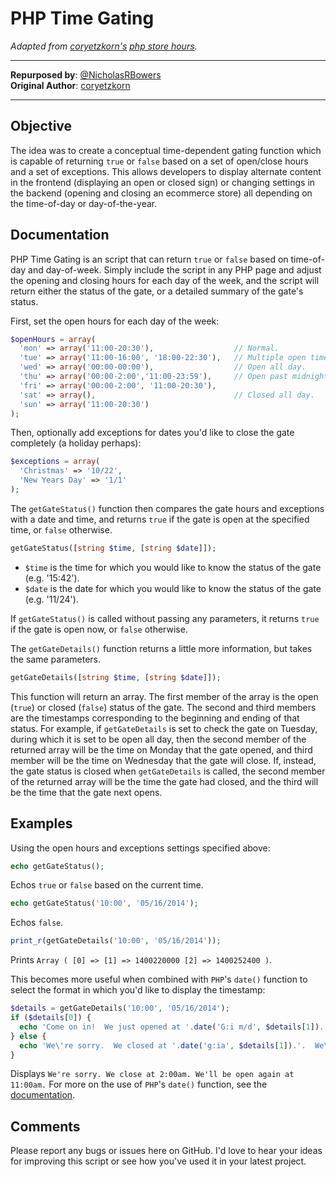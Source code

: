 PHP Time Gating
===============
*Adapted from [coryetzkorn's](https://github.com/coryetzkorn) [php store hours](https://github.com/coryetzkorn/php_store_hours).*

---------------------------------------------------------------------------

**Repurposed by**: [@NicholasRBowers](http://twitter.com/NicholasRBowers)  
**Original Author**: [coryetzkorn](https://github.com/coryetzkorn)

---------------------------------------------------------------------------

Objective
---------
The idea was to create a conceptual time-dependent gating function which is capable of returning `true` or `false` based on a set of open/close hours and a set of exceptions.  This allows developers to display alternate content in the frontend (displaying an open or closed sign) or changing settings in the backend (opening and closing an ecommerce store) all depending on the time-of-day or day-of-the-year.

Documentation
-------------
PHP Time Gating is an script that can return `true` or `false` based on time-of-day and day-of-week.  Simply include the script in any PHP page and adjust the opening and closing hours for each day of the week, and the script will return either the status of the gate, or a detailed summary of the gate's status.

First, set the open hours for each day of the week:

```php
$openHours = array(
  'mon' => array('11:00-20:30'),                  // Normal.
  'tue' => array('11:00-16:00', '18:00-22:30'),   // Multiple open times.
  'wed' => array('00:00-00:00'),                  // Open all day.
  'thu' => array('00:00-2:00','11:00-23:59'),     // Open past midnight.
  'fri' => array('00:00-2:00', '11:00-20:30'),
  'sat' => array(),                               // Closed all day.
  'sun' => array('11:00-20:30')
);
```

Then, optionally add exceptions for dates you'd like to close the gate completely (a holiday perhaps):

```php
$exceptions = array(
  'Christmas' => '10/22',
  'New Years Day' => '1/1'
);
```

The `getGateStatus()` function then compares the gate hours and exceptions with a date and time, and returns `true` if the gate is open at the specified time, or `false` otherwise.

```php
getGateStatus([string $time, [string $date]]);
```

+ `$time` is the time for which you would like to know the status of the gate (e.g. '15:42').
+ `$date` is the date for which you would like to know the status of the gate (e.g. '11/24').

If `getGateStatus()` is called without passing any parameters, it returns `true` if the gate is open now, or `false` otherwise.

The `getGateDetails()` function returns a little more information, but takes the same parameters.

```php    
getGateDetails([string $time, [string $date]]);
```

This function will return an array.  The first member of the array is the open (`true`) or closed (`false`) status of the gate.  The second and third members are the timestamps corresponding to the beginning and ending of that status.  For example, if `getGateDetails` is set to check the gate on Tuesday, during which it is set to be open all day, then the second member of the returned array will be the time on Monday that the gate opened, and third member will be the time on Wednesday that the gate will close.  If, instead, the gate status is closed when `getGateDetails` is called, the second member of the returned array will be the time the gate had closed, and the third will be the time that the gate next opens.

Examples
--------
Using the open hours and exceptions settings specified above:

```php
echo getGateStatus();
```

Echos `true` or `false` based on the current time.

```php
echo getGateStatus('10:00', '05/16/2014');
```

Echos `false`.

```php
print_r(getGateDetails('10:00', '05/16/2014'));
```

Prints `Array ( [0] => [1] => 1400220000 [2] => 1400252400 )`.

This becomes more useful when combined with `PHP`'s `date()` function to select the format in which you'd like to display the timestamp:

```php
$details = getGateDetails('10:00', '05/16/2014');
if ($details[0]) {
  echo 'Come on in!  We just opened at '.date('G:i m/d', $details[1]).', and we close at '.date('G:i m/d/Y', $details[2]).'.';
} else {
  echo 'We\'re sorry.  We closed at '.date('g:ia', $details[1]).'.  We\'ll be open again at '.date('g:ia', $details[2]).'.';
}
```

Displays `We're sorry. We close at 2:00am. We'll be open again at 11:00am.`  For more on the use of `PHP`'s `date()` function, see the [documentation](http://php.net/manual/en/function.date.php).

Comments
--------
Please report any bugs or issues here on GitHub. I'd love to hear your ideas for improving this script or see how you've used it in your latest project.
